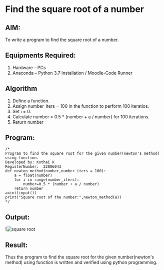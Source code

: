 # Find the square root of a number

## AIM:
To write a program to find the square root of a number.

## Equipments Required:
1. Hardware – PCs
2. Anaconda – Python 3.7 Installation / Moodle-Code Runner

## Algorithm
1. Define a function.
2. Assign number_iters = 100 in the function to perform 100 iteratios.
3. Set i = 0.
4. Calculate  number = 0.5 * (number + a / number) for 100 iterations.
5. Return number

## Program:
```
/*
Program to find the square root for the given number(newton's method) using function.
Developed by: Kothai K
RegisterNumber:  22006043
def newton_method(number,number_iters = 100):
    a = float(number)
    for i in range(number_iters):
        number=0.5 * (number + a / number)
    return number
a=int(input())
print("Square root of the number:",newton_method(a))
*/
```

## Output:
!![square root](https://user-images.githubusercontent.com/121215739/214828484-806c9d0c-4821-4524-85fb-2cd7d4653248.png)


## Result:
Thus the program to find the square root for the given number(newton's method) using function is written and verified using python programming.
